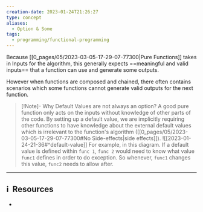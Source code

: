 ```yaml
---
creation-date: 2023-01-24T21:26:27
type: concept
aliases:
  - Option & Some
tags:
  - programming/functional-programming
---
```


Because [[0_pages/05/2023-03-05-17-29-07-77300|Pure Functions]] takes in Inputs for the algorithm, this generally expects ==meaningful and valid inputs== that a function can use and generate some outputs. 

However when functions are composed and chained, there often contains scenarios which some functions cannot generate valid outputs for the next function. 


> [!Note]- Why Default Values are not always an option?
> A good pure function only acts on the inputs without knowledge of other parts of the code. By setting up a default value, we are implicitly requiring other functions to have knowledge about the external default values which is irrelevant to the function's algorithm ([[0_pages/05/2023-03-05-17-29-07-77300#No Side-effects|side effects]]). 
> ![[2023-01-24-21-36#^default-value]]
> For example, in this diagram. If a default value is defined within `func 1`, `func 2` would need to know what value `func1` defines in order to do exception. So whenever, `func1` changes this value, `func2` needs to allow after.






---
## ℹ️  Resources
- 